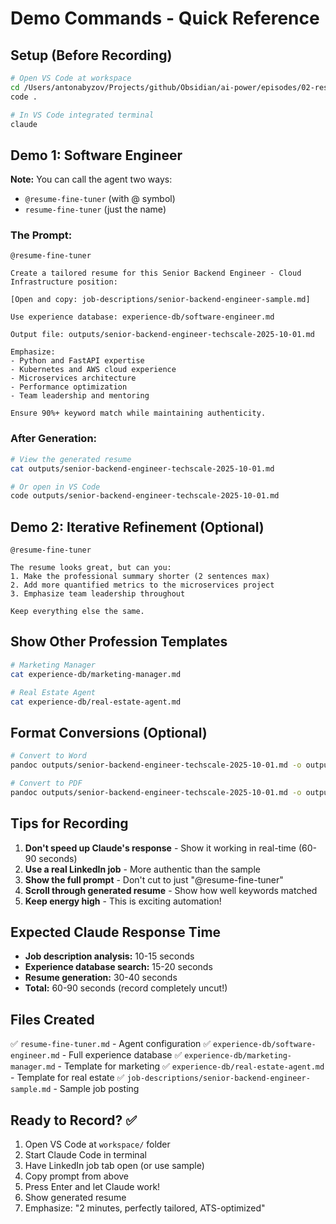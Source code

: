 # Demo Commands - Quick Reference

## Setup (Before Recording)

```bash
# Open VS Code at workspace
cd /Users/antonabyzov/Projects/github/Obsidian/ai-power/episodes/02-resume-fine-tuner/workspace
code .

# In VS Code integrated terminal
claude
```

## Demo 1: Software Engineer

**Note:** You can call the agent two ways:
- `@resume-fine-tuner` (with @ symbol)
- `resume-fine-tuner` (just the name)

### The Prompt:
```
@resume-fine-tuner

Create a tailored resume for this Senior Backend Engineer - Cloud Infrastructure position:

[Open and copy: job-descriptions/senior-backend-engineer-sample.md]

Use experience database: experience-db/software-engineer.md

Output file: outputs/senior-backend-engineer-techscale-2025-10-01.md

Emphasize:
- Python and FastAPI expertise
- Kubernetes and AWS cloud experience
- Microservices architecture
- Performance optimization
- Team leadership and mentoring

Ensure 90%+ keyword match while maintaining authenticity.
```

### After Generation:
```bash
# View the generated resume
cat outputs/senior-backend-engineer-techscale-2025-10-01.md

# Or open in VS Code
code outputs/senior-backend-engineer-techscale-2025-10-01.md
```

## Demo 2: Iterative Refinement (Optional)

```
@resume-fine-tuner

The resume looks great, but can you:
1. Make the professional summary shorter (2 sentences max)
2. Add more quantified metrics to the microservices project
3. Emphasize team leadership throughout

Keep everything else the same.
```

## Show Other Profession Templates

```bash
# Marketing Manager
cat experience-db/marketing-manager.md

# Real Estate Agent
cat experience-db/real-estate-agent.md
```

## Format Conversions (Optional)

```bash
# Convert to Word
pandoc outputs/senior-backend-engineer-techscale-2025-10-01.md -o outputs/resume.docx

# Convert to PDF
pandoc outputs/senior-backend-engineer-techscale-2025-10-01.md -o outputs/resume.pdf
```

## Tips for Recording

1. **Don't speed up Claude's response** - Show it working in real-time (60-90 seconds)
2. **Use a real LinkedIn job** - More authentic than the sample
3. **Show the full prompt** - Don't cut to just "@resume-fine-tuner"
4. **Scroll through generated resume** - Show how well keywords matched
5. **Keep energy high** - This is exciting automation!

## Expected Claude Response Time

- **Job description analysis:** 10-15 seconds
- **Experience database search:** 15-20 seconds
- **Resume generation:** 30-40 seconds
- **Total:** 60-90 seconds (record completely uncut!)

## Files Created

✅ `resume-fine-tuner.md` - Agent configuration
✅ `experience-db/software-engineer.md` - Full experience database
✅ `experience-db/marketing-manager.md` - Template for marketing
✅ `experience-db/real-estate-agent.md` - Template for real estate
✅ `job-descriptions/senior-backend-engineer-sample.md` - Sample job posting

## Ready to Record? ✅

1. Open VS Code at `workspace/` folder
2. Start Claude Code in terminal
3. Have LinkedIn job tab open (or use sample)
4. Copy prompt from above
5. Press Enter and let Claude work!
6. Show generated resume
7. Emphasize: "2 minutes, perfectly tailored, ATS-optimized"

